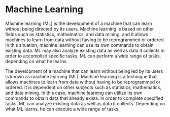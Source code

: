 # Machine Learning

Machine learning (ML) is the development of a machine that can learn without being directed by its users. Machine learning is based on other fields such as statistics, mathematics, and data mining, and it allows machines to learn from data without having to be reprogrammed or ordered. In this situation, machine learning can use its own commands to obtain existing data. ML may also analyze existing data as well as data it collects in order to accomplish specific tasks. ML can perform a wide range of tasks, depending on what he learns. 

The development of a machine that can learn without being led by its users is known as machine learning (ML). Machine learning is a technique that allows machines to learn from data without having to be reprogrammed or ordered. It is dependent on other subjects such as statistics, mathematics, and data mining. In this case, machine learning can utilize its own commands to obtain data that already exists. In order to complete specified tasks, ML can analyze existing data as well as data it collects. Depending on what ML learns, he can execute a wide range of tasks.
